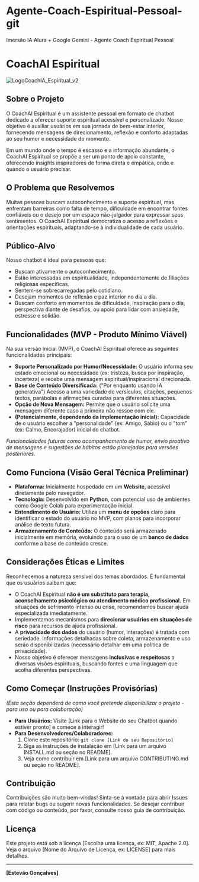 # Agente-Coach-Espiritual-Pessoal-git
Imersão IA Alura + Google Gemini - Agente Coach Espiritual Pessoal


# CoachAI Espiritual

![LogoCoachIA_Espiritual_v2](https://github.com/user-attachments/assets/5fe2a306-75d2-4d2a-a63c-43f530d830f2)



## Sobre o Projeto

O CoachAI Espiritual é um assistente pessoal em formato de chatbot dedicado a oferecer suporte espiritual acessível e personalizado. Nosso objetivo é auxiliar usuários em sua jornada de bem-estar interior, fornecendo mensagens de direcionamento, reflexão e conforto adaptadas ao seu humor e necessidade do momento.

Em um mundo onde o tempo é escasso e a informação abundante, o CoachAI Espiritual se propõe a ser um ponto de apoio constante, oferecendo insights inspiradores de forma direta e empática, onde e quando o usuário precisar.

## O Problema que Resolvemos

Muitas pessoas buscam autoconhecimento e suporte espiritual, mas enfrentam barreiras como falta de tempo, dificuldade em encontrar fontes confiáveis ou o desejo por um espaço não-julgador para expressar seus sentimentos. O CoachAI Espiritual democratiza o acesso a reflexões e orientações espirituais, adaptando-se à individualidade de cada usuário.

## Público-Alvo

Nosso chatbot é ideal para pessoas que:
* Buscam ativamente o autoconhecimento.
* Estão interessadas em espiritualidade, independentemente de filiações religiosas específicas.
* Sentem-se sobrecarregadas pelo cotidiano.
* Desejam momentos de reflexão e paz interior no dia a dia.
* Buscam conforto em momentos de dificuldade, inspiração para o dia, perspectiva diante de desafios, ou apoio para lidar com ansiedade, estresse e solidão.

## Funcionalidades (MVP - Produto Mínimo Viável)

Na sua versão inicial (MVP), o CoachAI Espiritual oferece as seguintes funcionalidades principais:

* **Suporte Personalizado por Humor/Necessidade:** O usuário informa seu estado emocional ou necessidade (ex: tristeza, busca por inspiração, incerteza) e recebe uma mensagem espiritual/inspiracional direcionada.
* **Base de Conteúdo Diversificada:** ("Por enquanto usando IA generativa") Acesso a uma variedade de versículos, citações, pequenos textos, parábolas e afirmações curadas para diferentes situações.
* **Opção de Nova Mensagem:** Permite que o usuário solicite uma mensagem diferente caso a primeira não ressoe com ele.
* **(Potencialmente, dependendo da implementação inicial):** Capacidade de o usuário escolher a "personalidade" (ex: Amigo, Sábio) ou o "tom" (ex: Calmo, Encorajador) inicial do chatbot.

*Funcionalidades futuras como acompanhamento de humor, envio proativo de mensagens e sugestões de hábitos estão planejadas para versões posteriores.*

## Como Funciona (Visão Geral Técnica Preliminar)

* **Plataforma:** Inicialmente hospedado em um **Website**, acessível diretamente pelo navegador.
* **Tecnologia:** Desenvolvido em **Python**, com potencial uso de ambientes como Google Colab para experimentação inicial.
* **Entendimento do Usuário:** Utiliza um **menu de opções** claro para identificar o estado do usuário no MVP, com planos para incorporar análise de texto futura.
* **Armazenamento de Conteúdo:** O conteúdo será armazenado inicialmente em memória, evoluindo para o uso de um **banco de dados** conforme a base de conteúdo cresce.

## Considerações Éticas e Limites

Reconhecemos a natureza sensível dos temas abordados. É fundamental que os usuários saibam que:

* O CoachAI Espiritual **não é um substituto para terapia, aconselhamento psicológico ou atendimento médico profissional.** Em situações de sofrimento intenso ou crise, recomendamos buscar ajuda especializada imediatamente.
* Implementamos mecanismos para **direcionar usuários em situações de risco** para recursos de ajuda profissional.
* A **privacidade dos dados** do usuário (humor, interações) é tratada com seriedade. Informações detalhadas sobre coleta, armazenamento e uso serão disponibilizadas (necessário detalhar em uma política de privacidade).
* Nosso objetivo é oferecer mensagens **inclusivas e respeitosas** a diversas visões espirituais, buscando fontes e uma linguagem que acolha diferentes perspectivas.

## Como Começar (Instruções Provisórias)

*(Esta seção dependerá de como você pretende disponibilizar o projeto - para uso ou para colaboração)*

* **Para Usuários:** Visite [Link para o Website do seu Chatbot quando estiver pronto] e comece a interagir!
* **Para Desenvolvedores/Colaboradores:**
    1.  Clone este repositório: `git clone [Link do seu Repositório]`
    2.  Siga as instruções de instalação em [Link para um arquivo INSTALL.md ou seção no README].
    3.  Veja como contribuir em [Link para um arquivo CONTRIBUTING.md ou seção no README].

## Contribuição

Contribuições são muito bem-vindas! Sinta-se à vontade para abrir Issues para relatar bugs ou sugerir novas funcionalidades. Se desejar contribuir com código ou conteúdo, por favor, consulte nosso guia de contribuição.

## Licença

Este projeto está sob a licença [Escolha uma licença, ex: MIT, Apache 2.0]. Veja o arquivo [Nome do Arquivo de Licença, ex: LICENSE] para mais detalhes.

---

**[Estevão Gonçalves]**

